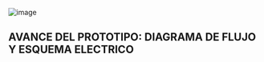 ![image](https://github.com/Alexander-Manosalva-Peralta/Proyecto-De-Fundamentos/assets/156023044/724a388d-cea9-4482-a679-2543e912bad2)

## AVANCE DEL PROTOTIPO: DIAGRAMA DE FLUJO Y ESQUEMA ELECTRICO
